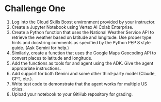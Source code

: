 # Challenge One

1. Log into the Cloud Skills Boost environment provided by your instructor.
2. Create a Jupyter Notebook using Vertex AI Colab Enterprise.
3. Create a Python function that uses the National Weather Service API to retrieve the weather based
on latitude and longitude. Use proper type hints and docstring comments as specified by the
Python PEP 8 style guide. (Ask Gemini for help.)
4. Similarly, create a function that uses the Google Maps Geocoding API to convert places to latitude
and longitude.
5. Add the functions as tools for and agent using the ADK. Give the agent appropriate instructions.
6. Add support for both Gemini and some other third-party model (Claude, GPT, etc.).
7. Write test code to demonstrate that the agent works for multiple US cities.
8. Upload your notebook to your GitHub repository for grading.